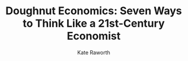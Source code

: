 ---
title: "Doughnut Economics: Seven Ways to Think Like a 21st-Century Economist"
author: "Kate Raworth"
isbn: "1847941389"
isbn13: "9781847941381"
rating: "4"
publisher: "Random House Business"
pages: "384"
publishYear: "2017"
read: "2018"
goodreads_id: "29214420"
---